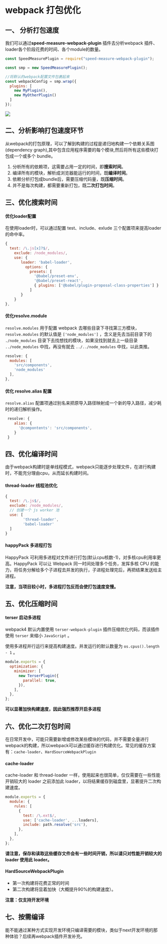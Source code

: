 # webpack 打包优化

## 一、 分析打包速度

我们可以通过**speed-measure-webpack-plugin** 插件去分析webpack 插件、loader各个阶段花费的时间、各个module的数量。

```js
const SpeedMeasurePlugin = require("speed-measure-webpack-plugin");

const smp = new SpeedMeasurePlugin();

//将默认的webpack配置文件包裹起来
const webpackConfig = smp.wrap({
  plugins: [
    new MyPlugin(),
    new MyOtherPlugin()
  ]
});
```

![](/Users/peroluo/github/blog/docs/img/speed.jpg)

## 二、分析影响打包速度环节

从webpack的打包原理，可以了解到构建的过程是递归地构建一个依赖关系图(dependency graph),其中包含应用程序需要的每个模块,然后将所有这些模块打包成一个或多个 bundle。

1. 分析所有的依赖项，这需要占用一定的时间，即**搜索时间**。
2. 编译所有的模块，解析成浏览器能运行的时间，既**编译时间**。
3. 依赖分析打包成bundle后，需要压缩代码量，既**压缩时间**。
4. 并不是每次构建，都需要重新打包，既**二次打包时间**。

## 三、优化搜索时间

#### 优化loader配置

在使用loader时，可以通过配置 test、include、exlude 三个配置项来提高loader的命中率。

```js
{
  test: /\.js[x]?$/,
    exclude: /node_modules/,
    use: {
       loader: 'babel-loader',
         options: {
           presets: [
             '@babel/preset-env',
             '@babel/preset-react',
             { plugins: ['@babel/plugin-proposal-class-properties'] }
           ]
       }
    }
},
```

#### 优化resolve.module

`resolve.modules` 用于配置 webpack 去哪些目录下寻找第三方模块，`resolve.modules` 的默认值是 `['node_modules']` ，含义是先去当前目录下的 `./node_modules` 目录下去找想找的模块，如果没找到就去上一级目录 `../node_modules` 中找，再没有就去 `../../node_modules` 中找，以此类推。

```js
resolve: {
  modules: [
    'src/components', 
    'node_modules'
  ],
},
```

####  优化 resolve.alias 配置

`resolve.alias` 配置项通过别名来把原导入路径映射成一个新的导入路径，减少耗时的递归解析操作。

```js
 resolve: {
    alias: {
      '@compontents': 'src/components',
    }
 }
```

## 四、优化编译时间

由于webpack构建时是单线程模式，webpack只能逐步处理文件，在进行构建时，不能充分理由cpu，从而延长构建时间。

#### thread-loader 线程池优化

```js
{
  test: /\.js$/,
  exclude: /node_modules/,
  // 创建一个 js worker 池
  use: [ 
        'thread-loader',
        'babel-loader'
  ] 
}
```

#### happyPack 多进程打包

HappyPack 可利用多进程对文件进行打包(默认cpu核数-1)，对多核cpu利用率更高。HappyPack 可以让 Webpack 同一时间处理多个任务，发挥多核 CPU 的能力，将任务分解给多个子进程去并发的执行，子进程处理完后，再把结果发送给主进程。

**注意，当项目较小时，多进程打包反而会使打包速度变慢。**

## 五、优化压缩时间

#### terser 启动多进程

webpack4 默认内置使用 `terser-webpack-plugin` 插件压缩优化代码，而该插件使用 `terser` 来缩小 `JavaScript` 。

使用多进程并行运行来提高构建速度。并发运行的默认数量为 `os.cpus().length - 1` 。

```js
module.exports = {
  optimization: {
    minimizer: [
      new TerserPlugin({
        parallel: true,
      }),
    ],
  },
};
```

**可以显著加快构建速度，因此强烈推荐开启多进程**

## 六、优化二次打包时间

在日常开发中，可能只需要新增或修改某些模块的代码，并不需要全量进行webpack的构建，所以webpack可以通过缓存进行构建优化。常见的缓存方案有：`cache-loader`、`HardSourceWebpackPlugin`

#### cache-loader

cache-loader 和 thread-loader 一样，使用起来也很简单，仅仅需要在一些性能开销较大的 loader 之前添加此 loader，以将结果缓存到磁盘里，显著提升二次构建速度。

```js
module.exports = {
  module: {
    rules: [
      {
        test: /\.ext$/,
        use: ['cache-loader', ...loaders],
        include: path.resolve('src'),
      },
    ],
  },
};
```

 **请注意，保存和读取这些缓存文件会有一些时间开销，所以请只对性能开销较大的 loader 使用此 loader。**

#### HardSourceWebpackPlugin

- 第一次构建将花费正常的时间
- 第二次构建将显着加快（大概提升90%的构建速度）。

**注意：仅支持开发环境**

## 七、按需编译

能不能通过某种方式实现开发环境只编译需要的模块，类似于next开发环境的那种体验？后续再webpack插件开发补充。